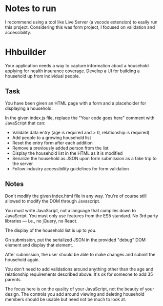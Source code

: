 # Notes to run

I recommend using a tool like Live Server (a vscode extension) to easily run this project. 
Considering this was form project, I focused on validation and accessibility.

# Hhbuilder

Your application needs a way to capture information about a household applying
for health insurance coverage. Develop a UI for building a household up from
individual people.

## Task

You have been given an HTML page with a form and a placeholder for displaying
a household.

In the given index.js file, replace the "Your code goes here" comment with JavaScript that can:

- Validate data entry (age is required and > 0, relationship is required)
- Add people to a growing household list
- Reset the entry form after each addition
- Remove a previously added person from the list
- Display the household list in the HTML as it is modified
- Serialize the household as JSON upon form submission as a fake trip to the server
- Follow industry accessibility guidelines for form validation

## Notes

Don't modify the given index.html file in any way. You're of course still allowed to modify the DOM through Javascript.

You must write JavaScript, not a language that compiles down to JavaScript. You must only use features from the ES5 standard. No 3rd party libraries — i.e., no jQuery, no React.

The display of the household list is up to you.

On submission, put the serialized JSON in the provided "debug" DOM element and display that element.

After submission, the user should be able to make changes and submit the household again.

You don't need to add validations around anything other than the age and relationship requirements described above. It's ok for someone to add 35 parents.

The focus here is on the quality of your JavaScript, not the beauty of your design. The controls you add around viewing and deleting
household members should be usable but need not be much to look at.
